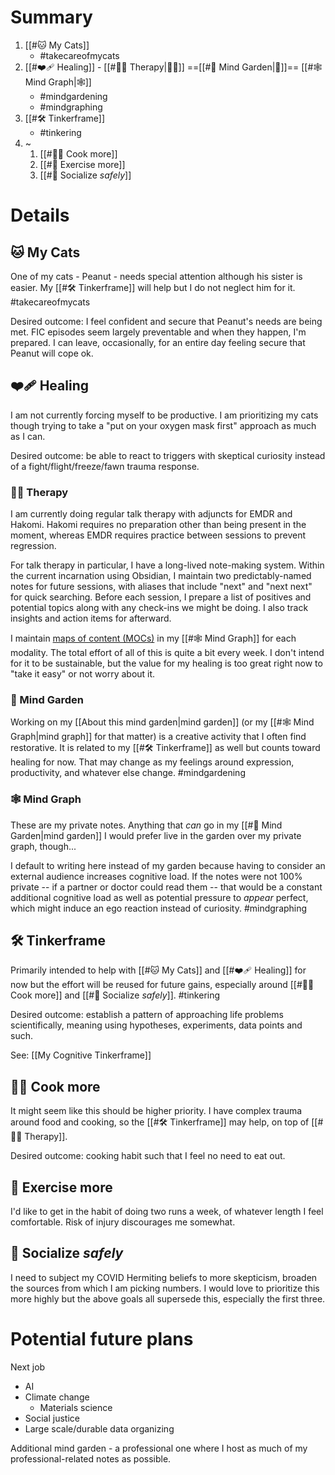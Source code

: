 # Summary

1. [[#🐱 My Cats]]
    * #takecareofmycats 
2. [[#❤️‍🩹 Healing]] - [[#👩‍⚕️ Therapy|👩‍⚕️]] ==[[#🌱 Mind Garden|🌱]]== [[#🕸 Mind Graph|🕸]]
    * #mindgardening 
    * #mindgraphing 
3. [[#🛠 Tinkerframe]]
    * #tinkering 
4. ~
    1. [[#👩‍🍳 Cook more]]
    2. [[#🏃 Exercise more]]
    3. [[#👬 Socialize *safely*]]

# Details

## 🐱 My Cats

One of my cats - Peanut - needs special attention although his sister is easier. My [[#🛠 Tinkerframe]] will help but I do not neglect him for it. #takecareofmycats

Desired outcome: I feel confident and secure that Peanut's needs are being met. FIC episodes seem largely preventable and when they happen, I'm prepared. I can leave, occasionally, for an entire day feeling secure that Peanut will cope ok.

## ❤️‍🩹 Healing

I am not currently forcing myself to be productive. I am prioritizing my cats though trying to take a "put on your oxygen mask first" approach as much as I can.

Desired outcome: be able to react to triggers with skeptical curiosity instead of a fight/flight/freeze/fawn trauma response.

### 👩‍⚕️ Therapy

I am currently doing regular talk therapy with adjuncts for EMDR and Hakomi. Hakomi requires no preparation other than being present in the moment, whereas EMDR requires practice between sessions to prevent regression.

For talk therapy in particular, I have a long-lived note-making system. Within the current incarnation using Obsidian, I maintain two predictably-named notes for future sessions, with aliases that include "next" and "next next" for quick searching. Before each session, I prepare a list of positives and potential topics along with any check-ins we might be doing. I also track insights and action items for afterward.

I maintain [maps of content (MOCs)](https://forum.obsidian.md/t/a-case-for-mocs/2418/15) in my [[#🕸 Mind Graph]] for each modality. The total effort of all of this is quite a bit every week. I don't intend for it to be sustainable, but the value for my healing is too great right now to "take it easy" or not worry about it.

### 🌱 Mind Garden

Working on my [[About this mind garden|mind garden]] (or my [[#🕸 Mind Graph|mind graph]] for that matter) is a creative activity that I often find restorative. It is related to my [[#🛠 Tinkerframe]] as well but counts toward healing for now. That may change as my feelings around expression, productivity, and whatever else change. #mindgardening

### 🕸 Mind Graph

These are my private notes. Anything that *can* go in my [[#🌱 Mind Garden|mind garden]] I would prefer live in the garden over my private graph, though...

I default to writing here instead of my garden because having to consider an external audience increases cognitive load. If the notes were not 100% private -- if a partner or doctor could read them -- that would be a constant additional cognitive load as well as potential pressure to *appear* perfect, which might induce an ego reaction instead of curiosity. #mindgraphing

## 🛠 Tinkerframe

Primarily intended to help with [[#🐱 My Cats]] and [[#❤️‍🩹 Healing]] for now but the effort will be reused for future gains, especially around [[#👩‍🍳 Cook more]] and [[#👬 Socialize *safely*]]. #tinkering

Desired outcome: establish a pattern of approaching life problems scientifically, meaning using hypotheses, experiments, data points and such.

See: [[My Cognitive Tinkerframe]]

## 👩‍🍳 Cook more

It might seem like this should be higher priority. I have complex trauma around food and cooking, so the [[#🛠 Tinkerframe]] may help, on top of [[#👩‍⚕️ Therapy]].

Desired outcome: cooking habit such that I feel no need to eat out.

## 🏃 Exercise more

I'd like to get in the habit of doing two runs a week, of whatever length I feel comfortable. Risk of injury discourages me somewhat.

## 👬 Socialize *safely*

I need to subject my COVID Hermiting beliefs to more skepticism, broaden the sources from which I am picking numbers. I would love to prioritize this more highly but the above goals all supersede this, especially the first three.

# Potential future plans

Next job
* AI
* Climate change
    * Materials science
* Social justice
* Large scale/durable data organizing

Additional mind garden - a professional one where I host as much of my professional-related notes as possible.
